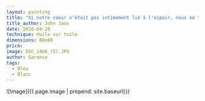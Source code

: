 ```yaml
---
layout: painting
title: "Si notre coeur n'était pas intimement lié à l'espoir, nous ne trouverions pas la force de soulever le poids de nos paupières chaque matin"
title_author: John Joos
date: 2020-04-10
technique: Huile sur toile
dimensions: 80x80
price: 
image: DSC_1466_(5).JPG
author: Garanse
tags:
  - Bleu
  - Blanc
---
```

![Image]({{ page.image | prepend: site.baseurl}})
